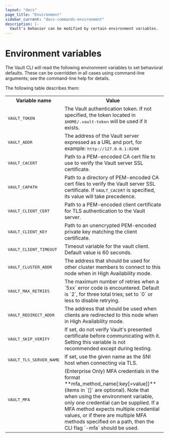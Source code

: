 ```yaml
---
layout: "docs"
page_title: "Environment"
sidebar_current: "docs-commands-environment"
description: |-
  Vault's behavior can be modified by certain environment variables.
---
```


# Environment variables

The Vault CLI will read the following environment variables to set
behavioral defaults. These can be overridden in all cases using
command-line arguments; see the command-line help for details.

The following table describes them:

<table>
  <tr>
    <th>Variable name</th>
    <th>Value</th>
  </tr>
  <tr>
    <td><tt>VAULT_TOKEN</tt></td>
    <td>The Vault authentication token.  If not specified, the token located in <tt>$HOME/.vault-token</tt> will be used if it exists.</td>
  </tr>
  <tr>
    <td><tt>VAULT_ADDR</tt></td>
    <td>The address of the Vault server expressed as a URL and port, for example: <tt>http://127.0.0.1:8200</tt></td>
  </tr>
    <tr>
    <td><tt>VAULT_CACERT</tt></td>
    <td>Path to a PEM-encoded CA cert file to use to verify the Vault server SSL certificate.</td>
  </tr>
  <tr>
    <td><tt>VAULT_CAPATH</tt></td>
    <td>Path to a directory of PEM-encoded CA cert files to verify the Vault server SSL certificate.  If <tt>VAULT_CACERT</tt> is specified, its value will take precedence.</td>
  </tr>
  <tr>
    <td><tt>VAULT_CLIENT_CERT</tt></td>
    <td>Path to a PEM-encoded client certificate for TLS authentication to the Vault server.</td>
  </tr>
  <tr>
    <td><tt>VAULT_CLIENT_KEY</tt></td>
    <td>Path to an unencrypted PEM-encoded private key matching the client certificate.</td>
  </tr>
  <tr>
    <td><tt>VAULT_CLIENT_TIMEOUT</tt></td>
    <td>Timeout variable for the vault client. Default value is 60 seconds.</td>
  </tr>
  <tr>
    <td><tt>VAULT_CLUSTER_ADDR</tt></td>
    <td>The address that should be used for other cluster members to connect to this node when in High Availability mode.</td>
  </tr>
  <tr>
    <td><tt>VAULT_MAX_RETRIES</tt></td>
    <td>The maximum number of retries when a `5xx` error code is encountered. Default is `2`, for three total tries; set to `0` or less to disable retrying.</td>
  </tr>
  <tr>
    <td><tt>VAULT_REDIRECT_ADDR</tt></td>
    <td>The address that should be used when clients are redirected to this node when in High Availability mode.</td>
  </tr>
  <tr>
    <td><tt>VAULT_SKIP_VERIFY</tt></td>
    <td>If set, do not verify Vault's presented certificate before communicating with it.  Setting this variable is not recommended except during testing.</td>
  </tr>
  <tr>
    <td><tt>VAULT_TLS_SERVER_NAME</tt></td>
    <td>If set, use the given name as the SNI host when connecting via TLS.</td>
  </tr>
  <tr>
    <td><tt>VAULT_MFA</tt></td>
    <td>(Enterprise Only) MFA credentials in the format **mfa_method_name[:key[=value]]** (items in `[]` are optional). Note that when using the environment variable, only one credential can be supplied. If a MFA method expects multiple credential values, or if there are multiple MFA methods specified on a path, then the CLI flag `-mfa` should be used.</td>
  </tr>

</table>
